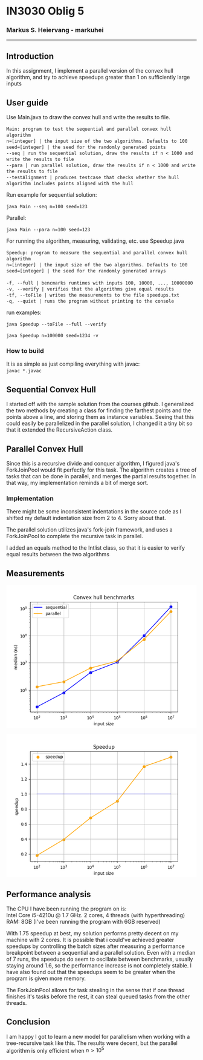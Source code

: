 # IN3030 Oblig 5
### Markus S. Heiervang - markuhei
***

## Introduction

In this assignment, I implement a parallel version of the convex hull algorithm,
and try to achieve speedups greater than 1 on sufficiently large inputs

## User guide

Use Main.java to draw the convex hull and write the results to file.

```console
Main: program to test the sequential and parallel convex hull algorithm
n=[integer] | the input size of the two algorithms. Defaults to 100
seed=[integer] | the seed for the randomly generated points
--seq | run the sequential solution, draw the results if n < 1000 and write the results to file
--para | run parallel solution, draw the results if n < 1000 and write the results to file
--testAlignment | produces testcase that checks whether the hull algorithm includes points aligned with the hull
```

Run example for sequential solution:
```console
java Main --seq n=100 seed=123
```
Parallel:
```console
java Main --para n=100 seed=123
```

For running the algorithm, measuring, validating, etc. use Speedup.java

```console
Speedup: program to measure the sequential and parallel convex hull algorithm
n=[integer] | the input size of the two algorithms. Defaults to 100
seed=[integer] | the seed for the randomly generated arrays

-f, --full | bencmarks runtimes with inputs 100, 10000, ..., 10000000
-v, --verify | verifies that the algorithms give equal results
-tf, --toFile | writes the measurements to the file speedups.txt
-q, --quiet | runs the program without printing to the console
```

run examples:  
```console
java Speedup --toFile --full --verify
```

```console
java Speedup n=100000 seed=1234 -v
```

### How to build  

It is as simple as just compiling everything with javac:  
`javac *.javac`

## Sequential Convex Hull  

I started off with the sample solution from the courses github.
I generalized the two methods by creating a class for finding the farthest points and the points above a line, and storing them as instance variables.
Seeing that this could easily be parallelized in the parallel solution, I changed
it a tiny bit so that it extended the RecursiveAction class.

## Parallel Convex Hull

Since this is a recursive divide and conquer algorithm, I figured java's
ForkJoinPool would fit perfectly for this task. The algorithm creates a tree of
tasks that can be done in parallel, and merges the partial results together.
In that way, my implementation reminds a bit of merge sort.


### Implementation

There might be some inconsistent indentations in the source code as I shifted
my default indentation size from 2 to 4. Sorry about that.

The parallel solution utilizes java's fork-join framework, and uses a ForkJoinPool
 to complete the recursive task in parallel.

I added an equals method to the Intlist class, so that it is easier to
verify equal results between the two algorithms


## Measurements


![](timings.png)  

![](speedups.png)


## Performance analysis

The CPU I have been running the program on is:  
Intel Core i5-4210u @ 1.7 GHz. 2 cores, 4 threads (with hyperthreading)  
RAM: 8GB (I've been running the program with 6GB reserved)  


With 1.75 speedup at best, my solution performs pretty decent on my machine with 2 cores.
It is possible that i could've achieved greater speedups by controlling the batch sizes
after measuring a performance breakpoint between a sequential and a parallel solution.
Even with a median of 7 runs, the speedups do seem to oscillate between benchmarks,
usually staying around 1.6, so the performance increase is not completely stable.
I have also found out that the speedups seem to be greater when the program is given more memory.

The ForkJoinPool allows for task stealing in the sense that if one thread finishes it's tasks
before the rest, it can steal queued tasks from the other threads.

## Conclusion

I am happy I got to learn a new model for parallelism when working with a
tree-recursive task like this.
The results were decent, but the parallel algorithm is only efficient when $n > 10^5$
